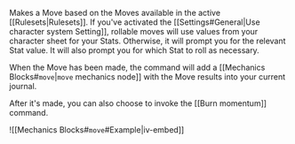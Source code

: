 Makes a Move based on the Moves available in the active [[Rulesets|Rulesets]]. If you've activated the [[Settings#General|Use character system Setting]], rollable moves will use values from your character sheet for your Stats. Otherwise, it will prompt you for the relevant Stat value. It will also prompt you for which Stat to roll as necessary.

When the Move has been made, the command will add a [[Mechanics Blocks#`move`|`move` mechanics node]] with the Move results into your current journal.

After it's made, you can also choose to invoke the [[Burn momentum]] command.

![[Mechanics Blocks#`move`#Example|iv-embed]]